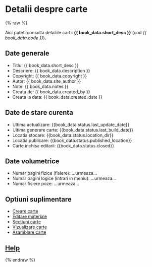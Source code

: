 
# Detalii despre carte

{% raw %}

Aici puteti consulta detaliile cartii **{{ book_data.short_desc }}** (cod *{{ book_data.code }}*).


## Date generale

* Titlu: {{ book_data.short_desc }}
* Descriere: {{ book_data.description }}
* Copyright: {{ book_data.copyright }}
* Autor: {{ book_data.site_author }}
* Note: {{ book_data.notes }}
* Creata de: {{ book_data.created_by }}
* Creata la data: {{ book_data.created_date }}

## Date de stare curenta

* Ultima actualizare: {{book_data.status.last_update_date}}
* Ultima generare carte: {{book_data.status.last_build_date}}
* Locatia stocare: {{book_data.status.location_dir}}
* Locatia publicare: {{book_data.status.published_location}}
* Carte inchisa editarii: {{book_data.status.closed}}

## Date volumetrice

* Numar pagini fizice (fisiere): ...urmeaza... 
* Numar pagini logice (intrari in meniu): ...urmeaza...
* Numar fisiere poze: ...urmeaza...


## Optiuni suplimentare

<!-- {% include './local-page.css' %} -->

* <a href="/booklab/api/newb/">Creare carte</a>
* <a href="/booklab/api/edtb/?code={{ book_data.code }}">Editare materiale</a>
* <a href="/booklab/api/orgm/?code={{ book_data.code }}">Sectiuni carte</a>
* <a href="/booklab/api/prvb/?code={{ book_data.code }}">Vizualizare carte</a>
* <a href="/booklab/api/dplb/?code={{ book_data.code }}">Asamblare carte</a>


## [Help](../help/880.30-BSTATUS_usage.md)



{% endraw %}


